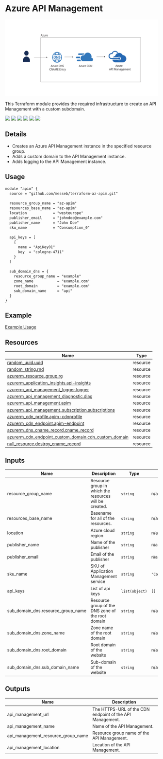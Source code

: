 # Azure API Management

![Overview](assets/overview.svg)

This Terraform module provides the required infrastructure to create an API Management with a custom subdomain.

[![](https://github.com/messeb/terraform-az-apim/workflows/terraform/badge.svg)](https://github.com/messeb/terraform-az-apim/actions)
[![](https://img.shields.io/github/license/messeb/terraform-az-apim)](https://github.com/messeb/terraform-az-apim/blob/main/LICENSE)
[![](https://img.shields.io/github/issues/messeb/terraform-az-apim)](https://github.com/messeb/terraform-az-apim/issues)
[![](https://img.shields.io/github/issues-closed/messeb/terraform-az-apim)](https://github.com/messeb/terraform-az-apim/issues?q=is%3Aissue+is%3Aclosed)
[![](https://img.shields.io/github/languages/code-size/messeb/terraform-az-apim)](https://github.com/messeb/terraform-az-apim)
[![](https://img.shields.io/github/repo-size/messeb/terraform-az-apim)](https://github.com/messeb/terraform-az-apim)

## Details

* Creates an Azure API Management instance in the specified resource group.
* Adds a custom domain to the API Management instance.
* Adds logging to the API Management instance.

## Usage

```hcl
module "apim" {
  source = "github.com/messeb/terraform-az-apim.git"

  resource_group_name = "az-apim"
  resources_base_name = "az-apim"
  location            = "westeurope"
  publisher_email     = "johndoe@example.com"
  publisher_name      = "John Doe"
  sku_name            = "Consumption_0"

  api_keys = [
    {
      name = "ApiKey01"
      key  = "cologne-4711"
    }
  ]

  sub_domain_dns = {
    resource_group_name = "example"
    zone_name           = "example.com"
    root_domain         = "example.com"
    sub_domain_name     = "api"
  }
}
```

## Example

[Example Usage](example/)

## Resources

| Name | Type |
|------|------|
| [random_uuid.uuid](https://registry.terraform.io/providers/hashicorp/random/latest/docs/resources/uuid) | resource |
| [random_string.rnd](https://registry.terraform.io/providers/hashicorp/random/latest/docs/resources/string) | resource |
| [azurerm_resource_group.rg](https://registry.terraform.io/providers/hashicorp/azurerm/latest/docs/resources/resource_group) | resource |
| [azurerm_application_insights.api-insights](https://registry.terraform.io/providers/hashicorp/azurerm/latest/docs/resources/application_insights) | resource |
| [azurerm_api_management_logger.logger](https://registry.terraform.io/providers/hashicorp/azurerm/latest/docs/resources/api_management_logger) | resource |
| [azurerm_api_management_diagnostic.diag](https://registry.terraform.io/providers/hashicorp/azurerm/latest/docs/resources/api_management_diagnostic) | resource |
| [azurerm_api_management.apim](https://registry.terraform.io/providers/hashicorp/azurerm/latest/docs/resources/api_management) | resource |
| [azurerm_api_management_subscription.subscriptions](https://registry.terraform.io/providers/hashicorp/azurerm/latest/docs/resources/api_management_subscription) | resource |
| [azurerm_cdn_profile.apim-cdnprofile](https://registry.terraform.io/providers/hashicorp/azurerm/latest/docs/resources/cdn_profile) | resource |
| [azurerm_cdn_endpoint.apim-endpoint](https://registry.terraform.io/providers/hashicorp/azurerm/latest/docs/resources/cdn_endpoint) | resource |
| [azurerm_dns_cname_record.cname_record](https://registry.terraform.io/providers/hashicorp/azurerm/latest/docs/resources/dns_cname_record) | resource |
| [azurerm_cdn_endpoint_custom_domain.cdn_custom_domain](https://registry.terraform.io/providers/hashicorp/azurerm/latest/docs/resources/cdn_endpoint_custom_domain) | resource |
| [null_resource.destroy_cname_record](https://registry.terraform.io/providers/hashicorp/null/latest/docs/resources/resource) | resource |

## Inputs

| Name | Description | Type | Default | Required |
|------|-------------|------|---------|:--------:|
| resource_group_name | Resource group in which the resources will be created. | `string` | n/a | yes |
| resources_base_name | Basename for all of the resources. | `string` | n/a | yes |
| location | Azure cloud region | `string` | n/a | yes |
| publisher_name | Name of the publisher | `string` | n\a | yes |
| publisher_email | Email of the publisher | `string` | n\a | yes |
| sku_name | SKU of Application Management service | `string` | `"Consumption_0"` | no |
| api_keys | List of api keys | `list(object)` | `[]` | no |
| sub_domain_dns.resource_group_name | Resource group of the DNS zone of the root domain | `string` | n/a | yes |
| sub_domain_dns.zone_name | Zone name of the root domain | `string` | n/a | yes |
| sub_domain_dns.root_domain | Root domain of the website | `string` | n/a | yes |
| sub_domain_dns.sub_domain_name | Sub-domain of the website | `string` | n/a | yes |

## Outputs

| Name | Description |
|------|-------------|
| api_management_url | The HTTPS-URL of the CDN endpoint of the API Management. |
| api_management_name | Name of the API Management. |
| api_management_resource_group_name | Resource group name of the API Management. |
| api_management_location | Location of the API Management. |
